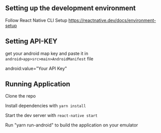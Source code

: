 ## **Setting up the development environment**

Follow React Native CLI Setup
https://reactnative.dev/docs/environment-setup

## Setting API-KEY

get your android map key and paste it in `android>app>src>main>AndroidManifest` file

android:value="Your API Key"

## Running Application

Clone the repo

Install dependencies with `yarn install`

Start the dev server with `react-native start`

Run "yarn run-android" to build the application on your emulator
